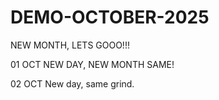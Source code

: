 # DEMO-OCTOBER-2025
NEW MONTH, LETS GOOO!!!

01 OCT
NEW DAY, NEW MONTH SAME!

02 OCT
New day, same grind.
